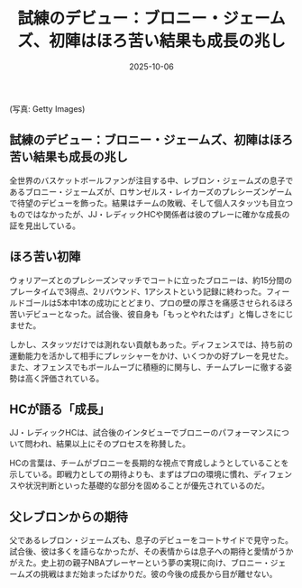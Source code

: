 ﻿---
title: "試練のデビュー：ブロニー・ジェームズ、初陣はほろ苦い結果も成長の兆し"
date: 2025-10-06
tags: [NBA, ブロニー・ジェームズ, レイカーズ]
category: nba
image: /ltb-blog/nba_images/Bronny-James-Debut-Growing-Pains.png
description: "ブロニー・ジェームズのプレシーズンデビューを徹底分析。成長ポイントと課題をわかりやすく解説。"
---
(写真: Getty Images)

## 試練のデビュー：ブロニー・ジェームズ、初陣はほろ苦い結果も成長の兆し

全世界のバスケットボールファンが注目する中、レブロン・ジェームズの息子であるブロニー・ジェームズが、ロサンゼルス・レイカーズのプレシーズンゲームで待望のデビューを飾った。結果はチームの敗戦、そして個人スタッツも目立つものではなかったが、JJ・レディックHCや関係者は彼のプレーに確かな成長の証を見出している。

## ほろ苦い初陣

ウォリアーズとのプレシーズンマッチでコートに立ったブロニーは、約15分間のプレータイムで3得点、2リバウンド、1アシストという記録に終わった。フィールドゴールは5本中1本の成功にとどまり、プロの壁の厚さを痛感させられるほろ苦いデビューとなった。試合後、彼自身も「もっとやれたはず」と悔しさをにじませた。

しかし、スタッツだけでは測れない貢献もあった。ディフェンスでは、持ち前の運動能力を活かして相手にプレッシャーをかけ、いくつかの好プレーを見せた。また、オフェンスでもボールムーブに積極的に関与し、チームプレーに徹する姿勢は高く評価されている。

## HCが語る「成長」

JJ・レディックHCは、試合後のインタビューでブロニーのパフォーマンスについて問われ、結果以上にそのプロセスを称賛した。

HCの言葉は、チームがブロニーを長期的な視点で育成しようとしていることを示している。即戦力としての期待よりも、まずはプロの環境に慣れ、ディフェンスや状況判断といった基礎的な部分を固めることが優先されているのだ。

## 父レブロンからの期待

父であるレブロン・ジェームズも、息子のデビューをコートサイドで見守った。試合後、彼は多くを語らなかったが、その表情からは息子への期待と愛情がうかがえた。史上初の親子NBAプレーヤーという夢の実現に向け、ブロニー・ジェームズの挑戦はまだ始まったばかりだ。彼の今後の成長から目が離せない。
